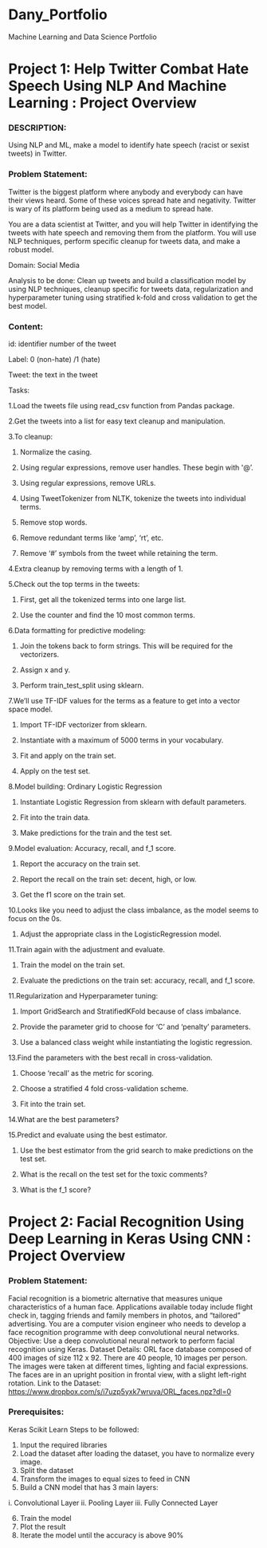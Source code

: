 # Dany_Portfolio
Machine Learning and Data Science Portfolio

# Project 1: Help Twitter Combat Hate Speech Using NLP And Machine Learning : Project Overview
### DESCRIPTION:
Using NLP and ML, make a model to identify hate speech (racist or sexist tweets) in Twitter.

### Problem Statement:  

Twitter is the biggest platform where anybody and everybody can have their views heard. Some of these voices spread hate and negativity. Twitter is wary of its platform being used as a medium  to spread hate. 

You are a data scientist at Twitter, and you will help Twitter in identifying the tweets with hate speech and removing them from the platform. You will use NLP techniques, perform specific cleanup for tweets data, and make a robust model.

Domain: Social Media

Analysis to be done: Clean up tweets and build a classification model by using NLP techniques, cleanup specific for tweets data, regularization and hyperparameter tuning using stratified k-fold and cross validation to get the best model.

### Content: 

id: identifier number of the tweet

Label: 0 (non-hate) /1 (hate)

Tweet: the text in the tweet

Tasks: 

1.Load the tweets file using read_csv function from Pandas package. 

2.Get the tweets into a list for easy text cleanup and manipulation.

3.To cleanup: 

  1. Normalize the casing.

  2. Using regular expressions, remove user handles. These begin with '@’.

  3. Using regular expressions, remove URLs.

  4. Using TweetTokenizer from NLTK, tokenize the tweets into individual terms.

  5. Remove stop words.

  6. Remove redundant terms like ‘amp’, ‘rt’, etc.

  7. Remove ‘#’ symbols from the tweet while retaining the term.

4.Extra cleanup by removing terms with a length of 1.

5.Check out the top terms in the tweets:

  1. First, get all the tokenized terms into one large list.

  2. Use the counter and find the 10 most common terms.

6.Data formatting for predictive modeling:

  1. Join the tokens back to form strings. This will be required for the vectorizers.

  2. Assign x and y.

  3. Perform train_test_split using sklearn.

7.We’ll use TF-IDF values for the terms as a feature to get into a vector space model.

  1. Import TF-IDF  vectorizer from sklearn.

  2. Instantiate with a maximum of 5000 terms in your vocabulary.

  3. Fit and apply on the train set.

  4. Apply on the test set.

8.Model building: Ordinary Logistic Regression

  1. Instantiate Logistic Regression from sklearn with default parameters.

  2. Fit into  the train data.

  3. Make predictions for the train and the test set.

9.Model evaluation: Accuracy, recall, and f_1 score.

  1. Report the accuracy on the train set.

  2. Report the recall on the train set: decent, high, or low.

  3. Get the f1 score on the train set.

10.Looks like you need to adjust the class imbalance, as the model seems to focus on the 0s.

  1. Adjust the appropriate class in the LogisticRegression model.

11.Train again with the adjustment and evaluate.

  1. Train the model on the train set.

  2. Evaluate the predictions on the train set: accuracy, recall, and f_1 score.

11.Regularization and Hyperparameter tuning:

  1. Import GridSearch and StratifiedKFold because of class imbalance.

  2. Provide the parameter grid to choose for ‘C’ and ‘penalty’ parameters.

  3. Use a balanced class weight while instantiating the logistic regression.

13.Find the parameters with the best recall in cross-validation.

  1. Choose ‘recall’ as the metric for scoring.

  2. Choose a stratified 4 fold cross-validation scheme.

  3. Fit into  the train set.

14.What are the best parameters?

15.Predict and evaluate using the best estimator.

  1. Use the best estimator from the grid search to make predictions on the test set.

  2. What is the recall on the test set for the toxic comments?

  3. What is the f_1 score?



# Project 2: Facial Recognition Using Deep Learning in Keras Using CNN : Project Overview

### Problem Statement:
Facial recognition is a biometric alternative that measures unique characteristics of a human
face. Applications available today include flight check in, tagging friends and family members in
photos, and “tailored” advertising. You are a computer vision engineer who needs to develop a
face recognition programme with deep convolutional neural networks.
Objective: Use a deep convolutional neural network to perform facial recognition using Keras.
Dataset Details:
ORL face database composed of 400 images of size 112 x 92. There are 40 people, 10 images
per person. The images were taken at different times, lighting and facial expressions. The faces
are in an upright position in frontal view, with a slight left-right rotation.
Link to the Dataset: https://www.dropbox.com/s/i7uzp5yxk7wruva/ORL_faces.npz?dl=0
### Prerequisites:
Keras
Scikit Learn
Steps to be followed:
1. Input the required libraries
2. Load the dataset after loading the dataset, you have to normalize every image.
3. Split the dataset
4. Transform the images to equal sizes to feed in CNN
5. Build a CNN model that has 3 main layers:

i. Convolutional Layer
ii. Pooling Layer
iii. Fully Connected Layer

6. Train the model
7. Plot the result
8. Iterate the model until the accuracy is above 90%
